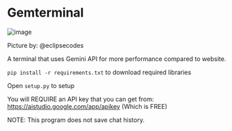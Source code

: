 # Gemterminal

![image](https://github.com/user-attachments/assets/39b6aa5e-3012-47cb-9221-8e6ea2ddf3c0)

Picture by: @eclipsecodes

A terminal that uses Gemini API for more performance compared to website.

`pip install -r requirements.txt` to download required libraries

Open `setup.py` to setup

You will REQUIRE an API key that you can get from: https://aistudio.google.com/app/apikey (Which is FREE)

NOTE: This program does not save chat history.
